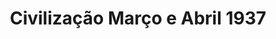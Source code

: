 ---
ref: sol-320-0013
title: ["Civilização Março e Abril 1937"]
author_name: ["unknown author"]
publisher: ["unknown publisher"]
year: "y1937"
origin: ["Portugal"]
formats: ["magazine"]
disciplines: ["graphic-design"]
tags:
layout: artifact
status: ["scan"]
published: false
int_published: false
image_count:
date_added: 2023-06-16
batch:
---
